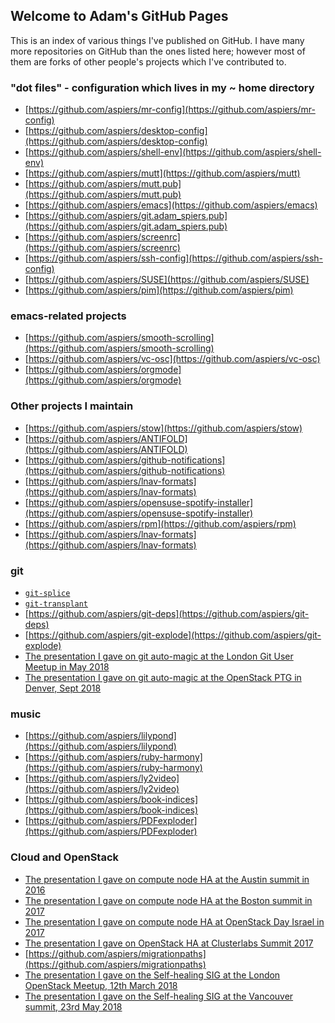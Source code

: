 ## Welcome to Adam's GitHub Pages

This is an index of various things I've published on GitHub.  I have
many more repositories on GitHub than the ones listed here; however
most of them are forks of other people's projects which I've
contributed to.

### "dot files" - configuration which lives in my ~ home directory

* [https://github.com/aspiers/mr-config](https://github.com/aspiers/mr-config)
* [https://github.com/aspiers/desktop-config](https://github.com/aspiers/desktop-config)
* [https://github.com/aspiers/shell-env](https://github.com/aspiers/shell-env)
* [https://github.com/aspiers/mutt](https://github.com/aspiers/mutt)
* [https://github.com/aspiers/mutt.pub](https://github.com/aspiers/mutt.pub)
* [https://github.com/aspiers/emacs](https://github.com/aspiers/emacs)
* [https://github.com/aspiers/git.adam_spiers.pub](https://github.com/aspiers/git.adam_spiers.pub)
* [https://github.com/aspiers/screenrc](https://github.com/aspiers/screenrc)
* [https://github.com/aspiers/ssh-config](https://github.com/aspiers/ssh-config)
* [https://github.com/aspiers/SUSE](https://github.com/aspiers/SUSE)
* [https://github.com/aspiers/pim](https://github.com/aspiers/pim)

### emacs-related projects

* [https://github.com/aspiers/smooth-scrolling](https://github.com/aspiers/smooth-scrolling)
* [https://github.com/aspiers/vc-osc](https://github.com/aspiers/vc-osc)
* [https://github.com/aspiers/orgmode](https://github.com/aspiers/orgmode)

### Other projects I maintain

* [https://github.com/aspiers/stow](https://github.com/aspiers/stow)
* [https://github.com/aspiers/ANTIFOLD](https://github.com/aspiers/ANTIFOLD)
* [https://github.com/aspiers/github-notifications](https://github.com/aspiers/github-notifications)
* [https://github.com/aspiers/lnav-formats](https://github.com/aspiers/lnav-formats)
* [https://github.com/aspiers/opensuse-spotify-installer](https://github.com/aspiers/opensuse-spotify-installer)
* [https://github.com/aspiers/rpm](https://github.com/aspiers/rpm)
* [https://github.com/aspiers/lnav-formats](https://github.com/aspiers/lnav-formats)

### git

* [`git-splice`](https://github.com/git/git/compare/master...aspiers:splice)
* [`git-transplant`](https://github.com/aspiers/git/compare/splice...transplant)
* [https://github.com/aspiers/git-deps](https://github.com/aspiers/git-deps)
* [https://github.com/aspiers/git-explode](https://github.com/aspiers/git-explode)
* [The presentation I gave on git auto-magic at the London Git User Meetup in May 2018](https://aspiers.github.io/london-git-automagic-may-2018/)
* [The presentation I gave on git auto-magic at the OpenStack PTG in Denver, Sept 2018](https://aspiers.github.io/denver-git-automagic-sept-2018/)

### music

* [https://github.com/aspiers/lilypond](https://github.com/aspiers/lilypond)
* [https://github.com/aspiers/ruby-harmony](https://github.com/aspiers/ruby-harmony)
* [https://github.com/aspiers/ly2video](https://github.com/aspiers/ly2video)
* [https://github.com/aspiers/book-indices](https://github.com/aspiers/book-indices)
* [https://github.com/aspiers/PDFexploder](https://github.com/aspiers/PDFexploder)

### Cloud and OpenStack

* [The presentation I gave on compute node HA at the Austin summit in 2016](http://aspiers.github.io/openstack-summit-2016-austin-compute-ha/)
* [The presentation I gave on compute node HA at the Boston summit in 2017](http://aspiers.github.io/openstack-summit-2017-boston-compute-ha/)
* [The presentation I gave on compute node HA at OpenStack Day Israel in 2017](https://aspiers.github.io/openstack-day-israel-2017-compute-ha/)
* [The presentation I gave on OpenStack HA at Clusterlabs Summit 2017](https://aspiers.github.io/clusterlabs-summit-2017-openstack-ha/)
* [https://github.com/aspiers/migrationpaths](https://github.com/aspiers/migrationpaths)
* [The presentation I gave on the Self-healing SIG at the London OpenStack Meetup, 12th March 2018](https://aspiers.github.io/openstack-meetup-london-march-2018-self-healing/)
* [The presentation I gave on the Self-healing SIG at the Vancouver summit, 23rd May 2018](https://aspiers.github.io/openstack-summit-2018-vancouver-self-healing/)
